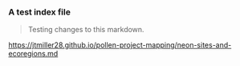 ### A test index file

> Testing changes to this markdown. 

https://jtmiller28.github.io/pollen-project-mapping/neon-sites-and-ecoregions.md
